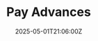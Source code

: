---
title: Pay Advances
linkTitle: Pay Advances
date: '2025-05-01T21:06:00Z'
weight: 1
description: No content
draft: false
ref: pay-advances
---